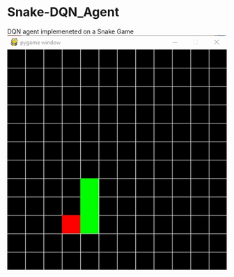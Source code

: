 # Snake-DQN_Agent
DQN agent implemeneted on a Snake Game
![alt text](https://github.com/raphael-fortunato/Snake-DQN_Agent/blob/master/Result.gif)
